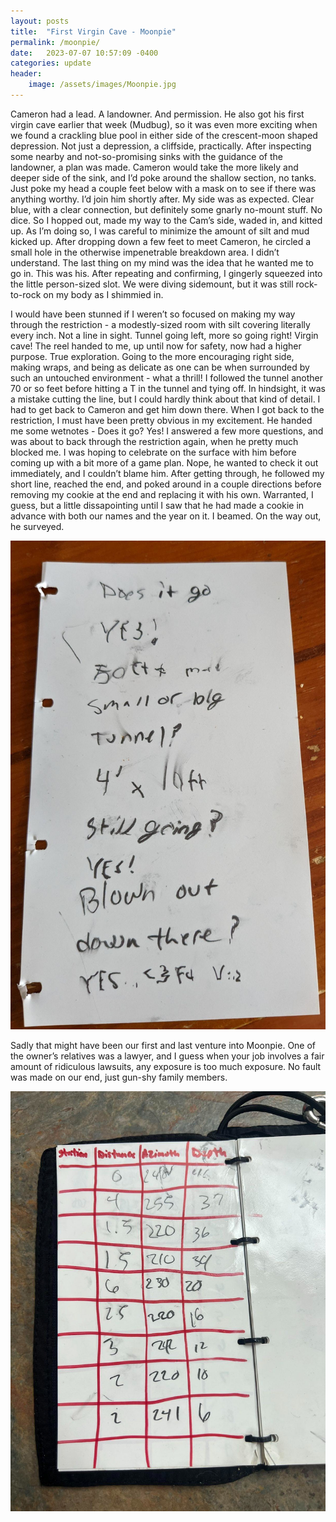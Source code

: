 ```yaml
---
layout: posts
title:  "First Virgin Cave - Moonpie"
permalink: /moonpie/
date:   2023-07-07 10:57:09 -0400
categories: update
header:
    image: /assets/images/Moonpie.jpg
---
```

Cameron had a lead. A landowner. And permission. He also got his first virgin cave earlier that week (Mudbug), so it was even more exciting when we found a crackling blue pool in either side of the crescent-moon shaped depression. Not just a depression, a cliffside, practically. After inspecting some nearby and not-so-promising sinks with the guidance of the landowner, a plan was made. Cameron would take the more likely and deeper side of the sink, and I’d poke around the shallow section, no tanks. Just poke my head a couple feet below with a mask on to see if there was anything worthy. I’d join him shortly after. My side was as expected. Clear blue, with a clear connection, but definitely some gnarly no-mount stuff. No dice. So I hopped out, made my way to the Cam’s side, waded in, and kitted up. As I’m doing so, I was careful to minimize the amount of silt and mud kicked up. After dropping down a few feet to meet Cameron, he circled a small hole in the otherwise impenetrable breakdown area. I didn’t understand. The last thing on my mind was the idea that he wanted me to go in. This was his. After repeating and confirming, I gingerly squeezed into the little person-sized slot. We were diving sidemount, but it was still rock-to-rock on my body as I shimmied in. 

I would have been stunned if I weren’t so focused on making my way through the restriction - a modestly-sized room with silt covering literally every inch. Not a line in sight. Tunnel going left, more so going right! Virgin cave! The reel handed to me, up until now for safety, now had a higher purpose. True exploration. Going to the more encouraging right side, making wraps, and being as delicate as one can be when surrounded by such an untouched environment - what a thrill! I followed the tunnel another 70 or so feet before hitting a T in the tunnel and tying off. In hindsight, it was a mistake cutting the line, but I could hardly think about that kind of detail. I had to get back to Cameron and get him down there. When I got back to the restriction, I must have been pretty obvious in my excitement. He handed me some wetnotes - Does it go? Yes! I answered a few more questions, and was about to back through the restriction again, when he pretty much blocked me. I was hoping to celebrate on the surface with him before coming up with a bit more of a game plan. Nope, he wanted to check it out immediately, and I couldn’t blame him. After getting through, he followed my short line, reached the end, and poked around in a couple directions before removing my cookie at the end and replacing it with his own. Warranted, I guess, but a little dissapointing until I saw that he had made a cookie in advance with both our names and the year on it. I beamed. On the way out, he surveyed. 

![image](../assets/images/DoesItGo.jpg)

Sadly that might have been our first and last venture into Moonpie. One of the owner’s relatives was a lawyer, and I guess when your job involves a fair amount of ridiculous lawsuits, any exposure is too much exposure. No fault was made on our end, just gun-shy family members.

![image](../assets/images/MoonpieSurvey.jpg)